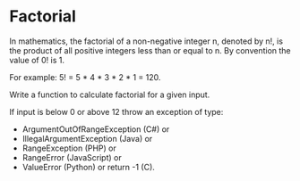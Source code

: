 # Factorial

In mathematics, the factorial of a non-negative integer n, denoted by n!, is the product of all positive integers less than or equal to n.
By convention the value of 0! is 1.

For example: 5! = 5 * 4 * 3 * 2 * 1 = 120. 

Write a function to calculate factorial for a given input.

If input is below 0 or above 12 throw an exception of type:
* ArgumentOutOfRangeException (C#) or
* IllegalArgumentException (Java) or
* RangeException (PHP) or
* RangeError (JavaScript) or
* ValueError (Python) or return -1 (C).
